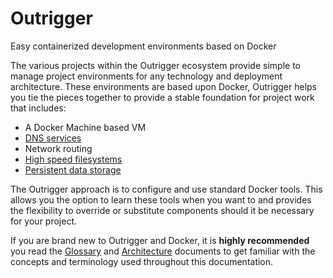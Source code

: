 # Outrigger

Easy containerized development environments based on Docker

The various projects within the Outrigger ecosystem provide simple to manage
project environments for any technology and deployment architecture. These
environments are based upon Docker, Outrigger helps you tie the pieces
together to provide a stable foundation for project work that includes:

* A Docker Machine based VM
* [DNS services](common-tasks/dns-resolution.md)
* Network routing
* [High speed filesystems](project-setup/key-concepts.md#project-code)
* [Persistent data storage](project-setup/key-concepts.md#persistent-data-volume)

The Outrigger approach is to configure and use standard Docker tools. This allows
you the option to learn these tools when you want to and provides the
flexibility to override or substitute components should it be necessary for your
project.

If you are brand new to Outrigger and Docker, it is **highly recommended** you read 
the [Glossary](appendix/glossary.md) and [Architecture](appendix/architecture.md) 
documents to get familiar with the concepts and terminology used throughout this 
documentation.
